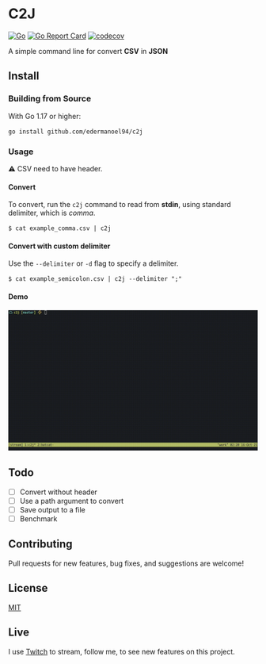 # C2J

[![Go](https://github.com/edermanoel94/c2j/actions/workflows/go.yml/badge.svg)](https://github.com/edermanoel94/c2j/actions/workflows/go.yml)
[![Go Report Card](https://goreportcard.com/badge/github.com/edermanoel94/c2j)](https://goreportcard.com/report/github.com/edermanoel94/c2j)
[![codecov](https://codecov.io/gh/edermanoel94/c2j/branch/master/graph/badge.svg)](https://codecov.io/gh/edermanoel94/c2j)

A simple command line for convert **CSV** in **JSON**

## Install

### Building from Source

With Go 1.17 or higher:

```
go install github.com/edermanoel94/c2j
```

### Usage

⚠️ CSV need to have header.

#### Convert

To convert, run the `c2j` command to read from **stdin**, using standard delimiter, which is *comma*.

```
$ cat example_comma.csv | c2j
```

#### Convert with custom delimiter

Use the `--delimiter` or `-d` flag to specify a delimiter.

```
$ cat example_semicolon.csv | c2j --delimiter ";"
```

#### Demo

![Demonstration](demo.gif)

## Todo

- [ ] Convert without header
- [ ] Use a path argument to convert
- [ ] Save output to a file
- [ ] Benchmark

## Contributing

Pull requests for new features, bug fixes, and suggestions are welcome!

## License

[MIT](https://github.com/edermanoel94/c2j/blob/master/LICENSE)

## Live

I use [Twitch](https://twitch.tv/thegravidade) to stream, follow me, to see new features on this project.
